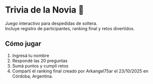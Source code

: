 # Trivia de la Novia 💍

Juego interactivo para despedidas de soltera.  
Incluye registro de participantes, ranking final y retos divertidos.

## Cómo jugar
1. Ingresá tu nombre
2. Respondé las 20 preguntas
3. Sumá puntos y cumplí retos
4. Compartí el ranking final
creado por Arkangel75ar el 23/10/2025 en Córdoba, Argentina.
